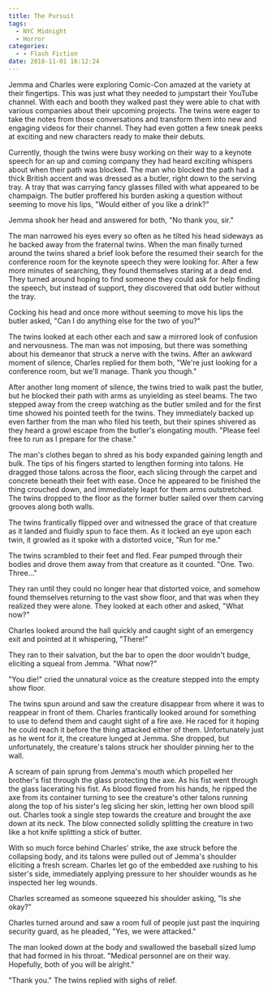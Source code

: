 ```yaml
---
title: The Pursuit
tags:
  - NYC Midnight
  - Horror
categories:
  - - Flash Fiction
date: 2018-11-01 16:12:24
---
```


Jemma and Charles were exploring Comic-Con amazed at the variety at their fingertips.  This was just what they needed to jumpstart their YouTube channel.  With each and booth they walked past they were able to chat with various companies about their upcoming projects.  The twins were eager to take the notes from those conversations and transform them into new and engaging videos for their channel.  They had even gotten a few sneak peeks at exciting and new characters ready to make their debuts.

Currently, though the twins were busy working on their way to a keynote speech for an up and coming company they had heard exciting whispers about when their path was blocked.  The man who blocked the path had a thick British accent and was dressed as a butler, right down to the serving tray.  A tray that was carrying fancy glasses filled with what appeared to be champaign.<!-- more -->  The butler proffered his burden asking a question without seeming to move his lips, "Would either of you like a drink?"

Jemma shook her head and answered for both, "No thank you, sir."

The man narrowed his eyes every so often as he tilted his head sideways as he backed away from the fraternal twins.  When the man finally turned around the twins shared a brief look before the resumed their search for the conference room for the keynote speech they were looking for.  After a few more minutes of searching, they found themselves staring at a dead end.  They turned around hoping to find someone they could ask for help finding the speech, but instead of support, they discovered that odd butler without the tray.

Cocking his head and once more without seeming to move his lips the butler asked, "Can I do anything else for the two of you?"

The twins looked at each other each and saw a mirrored look of confusion and nervousness.  The man was not imposing, but there was something about his demeanor that struck a nerve with the twins.  After an awkward moment of silence, Charles replied for them both, "We're just looking for a conference room, but we'll manage.  Thank you though."

After another long moment of silence, the twins tried to walk past the butler, but he blocked their path with arms as unyielding as steel beams.  The two stepped away from the creep watching as the butler smiled and for the first time showed his pointed teeth for the twins.  They immediately backed up even farther from the man who filed his teeth, but their spines shivered as they heard a growl escape from the butler's elongating mouth.  "Please feel free to run as I prepare for the chase."

The man's clothes began to shred as his body expanded gaining length and bulk.  The tips of his fingers started to lengthen forming into talons.  He dragged those talons across the floor, each slicing through the carpet and concrete beneath their feet with ease.  Once he appeared to be finished the thing crouched down, and immediately leapt for them arms outstretched.  The twins dropped to the floor as the former butler sailed over them carving grooves along both walls.

The twins frantically flipped over and witnessed the grace of that creature as it landed and fluidly spun to face them.  As it locked an eye upon each twin, it growled as it spoke with a distorted voice, "Run for me."

The twins scrambled to their feet and fled.  Fear pumped through their bodies and drove them away from that creature as it counted.  "One.  Two.  Three..."

They ran until they could no longer hear that distorted voice, and somehow found themselves returning to the vast show floor, and that was when they realized they were alone.  They looked at each other and asked, "What now?"

Charles looked around the hall quickly and caught sight of an emergency exit and pointed at it whispering, "There!"

They ran to their salvation, but the bar to open the door wouldn't budge, eliciting a squeal from Jemma.  "What now?"

"You die!" cried the unnatural voice as the creature stepped into the empty show floor.

The twins spun around and saw the creature disappear from where it was to reappear in front of them.  Charles frantically looked around for something to use to defend them and caught sight of a fire axe.  He raced for it hoping he could reach it before the thing attacked either of them.  Unfortunately just as he went for it, the creature lunged at Jemma.  She dropped, but unfortunately, the creature's talons struck her shoulder pinning her to the wall.

A scream of pain sprung from Jemma's mouth which propelled her brother's fist through the glass protecting the axe.  As his fist went through the glass lacerating his fist.  As blood flowed from his hands, he ripped the axe from its container turning to see the creature's other talons running along the top of his sister's leg slicing her skin, letting her own blood spill out.  Charles took a single step towards the creature and brought the axe down at its neck.  The blow connected solidly splitting the creature in two like a hot knife splitting a stick of butter. 

With so much force behind Charles' strike, the axe struck before the collapsing body, and its talons were pulled out of Jemma's shoulder eliciting a fresh scream.  Charles let go of the embedded axe rushing to his sister's side, immediately applying pressure to her shoulder wounds as he inspected her leg wounds.

Charles screamed as someone squeezed his shoulder asking, "Is she okay?"

Charles turned around and saw a room full of people just past the inquiring security guard, as he pleaded, "Yes, we were attacked."

The man looked down at the body and swallowed the baseball sized lump that had formed in his throat.  "Medical personnel are on their way.  Hopefully, both of you will be alright."

"Thank you."  The twins replied with sighs of relief.